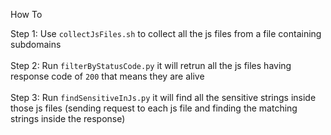 How To

Step 1: Use `collectJsFiles.sh` to collect all the js files from a file containing subdomains </br></br>
Step 2: Run `filterByStatusCode.py` it will retrun all the js files having response code of `200` that means they are alive </br></br>
Step 3: Run `findSensitiveInJs.py` it will find all the sensitive strings inside those js files (sending request to each js file and finding the matching strings inside the response)
